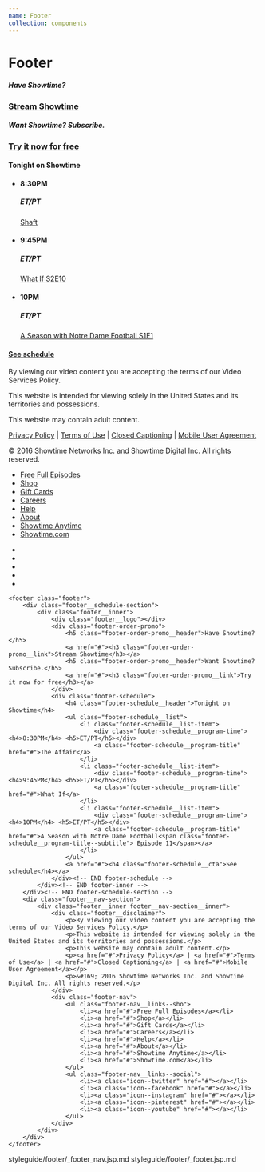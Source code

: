 ```yaml
---
name: Footer
collection: components
---
```


# Footer

<footer class="footer">
	<div class="footer__schedule-section">
		<div class="footer__inner">
			<div class="footer__logo"></div>
			<div class="footer-order-promo">
				<h5 class="footer-order-promo__header">Have Showtime?</h5>
				<a href="#"><h3 class="footer-order-promo__link">Stream Showtime</h3></a>
				<h5 class="footer-order-promo__header">Want Showtime? Subscribe.</h5>
				<a href="#"><h3 class="footer-order-promo__link">Try it now for free</h3></a>
			</div>
			<div class="footer-schedule">
				<h4 class="footer-schedule__header">Tonight on Showtime</h4>
				<ul class="footer-schedule__list">
					<li class="footer-schedule__list-item">
						<div class="footer-schedule__program-time"><h4>8:30PM</h4> <h5>ET/PT</h5></div>
						<div class="footer-schedule__program-title">
							<a class="footer-schedule__program-title" href="#">Shaft</a>
						</div>
					</li>
					<li class="footer-schedule__list-item">
						<div class="footer-schedule__program-time"><h4>9:45PM</h4> <h5>ET/PT</h5></div>
						<div class="footer-schedule__program-title">
							<a href="#">What If <span class="footer-schedule__program-title--subtitle">S2E10</span></a>
						</div>
					</li>
					<li class="footer-schedule__list-item">
						<div class="footer-schedule__program-time"><h4>10PM</h4> <h5>ET/PT</h5></div>
						<div class="footer-schedule__program-title">
							<a href="#">A Season with Notre Dame Football <span class="footer-schedule__program-title--subtitle">S1E1</span></a>
						</div>
					</li>
				</ul>
				<a href="#"><h4 class="footer-schedule__cta">See schedule</h4></a>
			</div><!-- END footer-schedule -->
		</div><!-- END footer-inner -->
	</div><!-- END footer-schedule-section -->
	<div class="footer__nav-section">
		<div class="footer__inner footer__nav-section__inner">
			<div class="footer__disclaimer">
				<p>By viewing our video content you are accepting the terms of our Video Services Policy.</p>
				<p>This website is intended for viewing solely in the United States and its territories and possessions.</p>
				<p>This website may contain adult content.</p>
				<p><a href="#">Privacy Policy</a> | <a href="#">Terms of Use</a> | <a href="#">Closed Captioning</a> | <a href="#">Mobile User Agreement</a></p>
				<p>© 2016 Showtime Networks Inc. and Showtime Digital Inc. All rights reserved.</p>
			</div>
			<div class="footer-nav">
				<ul class="footer-nav__links--sho">
					<li><a href="#">Free Full Episodes</a></li>
					<li><a href="#">Shop</a></li>
					<li><a href="#">Gift Cards</a></li>
					<li><a href="#">Careers</a></li>
					<li><a href="#">Help</a></li>
					<li><a href="#">About</a></li>
					<li><a href="#">Showtime Anytime</a></li>
					<li><a href="#">Showtime.com</a></li>
				</ul>
				<ul class="footer-nav__links--social">
					<li><a class="icon--twitter" href="#"></a></li>
					<li><a class="icon--facebook" href="#"></a></li>
					<li><a class="icon--instagram" href="#"></a></li>
					<li><a class="icon--pinterest" href="#"></a></li>
					<li><a class="icon--youtube" href="#"></a></li>
				</ul>
			</div>
		</div>
	</div>
</footer>

```
<footer class="footer">
	<div class="footer__schedule-section">
		<div class="footer__inner">
			<div class="footer__logo"></div>
			<div class="footer-order-promo">
				<h5 class="footer-order-promo__header">Have Showtime?</h5>
				<a href="#"><h3 class="footer-order-promo__link">Stream Showtime</h3></a>
				<h5 class="footer-order-promo__header">Want Showtime? Subscribe.</h5>
				<a href="#"><h3 class="footer-order-promo__link">Try it now for free</h3></a>
			</div>
			<div class="footer-schedule">
				<h4 class="footer-schedule__header">Tonight on Showtime</h4>
				<ul class="footer-schedule__list">
					<li class="footer-schedule__list-item">
						<div class="footer-schedule__program-time"><h4>8:30PM</h4> <h5>ET/PT</h5></div>
						<a class="footer-schedule__program-title" href="#">The Affair</a>
					</li>
					<li class="footer-schedule__list-item">
						<div class="footer-schedule__program-time"><h4>9:45PM</h4> <h5>ET/PT</h5></div>
						<a class="footer-schedule__program-title" href="#">What If</a>
					</li>
					<li class="footer-schedule__list-item">
						<div class="footer-schedule__program-time"><h4>10PM</h4> <h5>ET/PT</h5></div>
						<a class="footer-schedule__program-title" href="#">A Season with Notre Dame Football<span class="footer-schedule__program-title--subtitle"> Episode 11</span></a>
					</li>
				</ul>
				<a href="#"><h4 class="footer-schedule__cta">See schedule</h4></a>
			</div><!-- END footer-schedule -->
		</div><!-- END footer-inner -->
	</div><!-- END footer-schedule-section -->
	<div class="footer__nav-section">
		<div class="footer__inner footer__nav-section__inner">
			<div class="footer__disclaimer">
				<p>By viewing our video content you are accepting the terms of our Video Services Policy.</p>
				<p>This website is intended for viewing solely in the United States and its territories and possessions.</p>
				<p>This website may contain adult content.</p>
				<p><a href="#">Privacy Policy</a> | <a href="#">Terms of Use</a> | <a href="#">Closed Captioning</a> | <a href="#">Mobile User Agreement</a></p>
				<p>&#169; 2016 Showtime Networks Inc. and Showtime Digital Inc. All rights reserved.</p>
			</div>
			<div class="footer-nav">
				<ul class="footer-nav__links--sho">
					<li><a href="#">Free Full Episodes</a></li>
					<li><a href="#">Shop</a></li>
					<li><a href="#">Gift Cards</a></li>
					<li><a href="#">Careers</a></li>
					<li><a href="#">Help</a></li>
					<li><a href="#">About</a></li>
					<li><a href="#">Showtime Anytime</a></li>
					<li><a href="#">Showtime.com</a></li>
				</ul>
				<ul class="footer-nav__links--social">
					<li><a class="icon--twitter" href="#"></a></li>
					<li><a class="icon--facebook" href="#"></a></li>
					<li><a class="icon--instagram" href="#"></a></li>
					<li><a class="icon--pinterest" href="#"></a></li>
					<li><a class="icon--youtube" href="#"></a></li>
				</ul>
			</div>
		</div>
	</div>
</footer>
```

<jsp-partials>styleguide/footer/_footer_nav.jsp.md</jsp-partials>
<jsp-partials>styleguide/footer/_footer.jsp.md</jsp-partials>